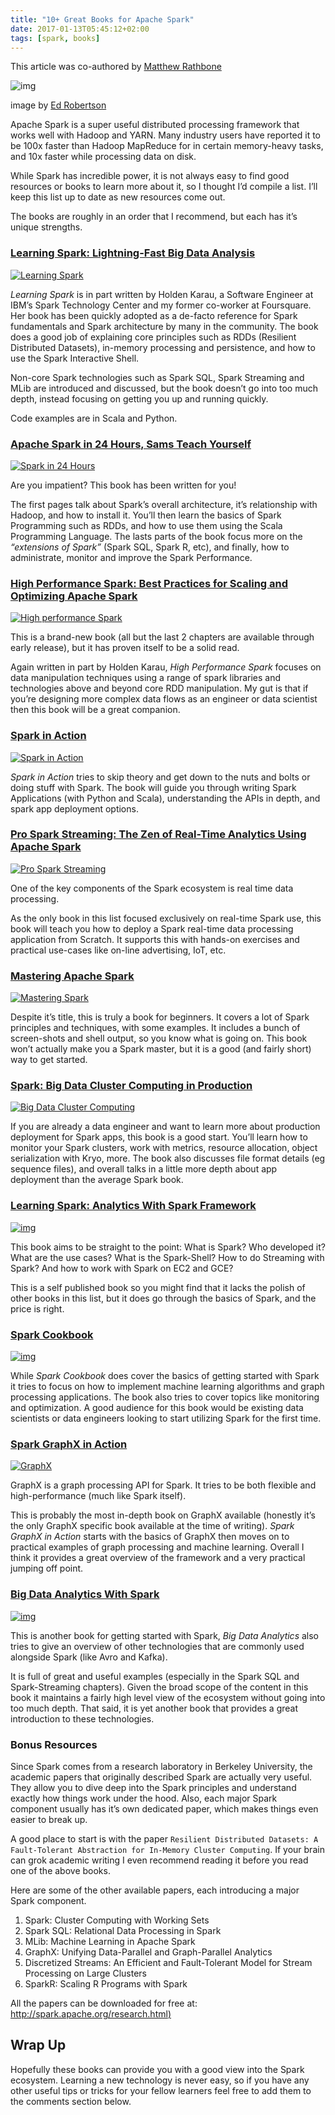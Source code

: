```yaml
---
title: "10+ Great Books for Apache Spark"
date: 2017-01-13T05:45:12+02:00
tags: [spark, books]
---
```

This article was co-authored by [Matthew Rathbone](https://blog.matthewrathbone.com/)

![img](https://d33wubrfki0l68.cloudfront.net/8177dc9c6ec5935b75460f41e29cecfebe9a5c20/2662a/img/blog/books.jpg)

image by [Ed Robertson](https://unsplash.com/photos/eeSdJfLfx1A)

Apache Spark is a super useful distributed processing framework that works well with Hadoop and YARN. Many industry users have reported it to be 100x faster than Hadoop MapReduce for in certain memory-heavy tasks, and 10x faster while processing data on disk.

While Spark has incredible power, it is not always easy to find good resources or books to learn more about it, so I thought I’d compile a list. I’ll keep this list up to date as new resources come out.

The books are roughly in an order that I recommend, but each has it’s unique strengths.

### [Learning Spark: Lightning-Fast Big Data Analysis](http://amzn.to/2jg01l7)

[![Learning Spark](https://d33wubrfki0l68.cloudfront.net/23703feb00b86493a170c50e13de80988a9dc990/095a6/img/blog/spark-books/1.png)](http://amzn.to/2jg01l7)

*Learning Spark* is in part written by Holden Karau, a Software Engineer at IBM’s Spark Technology Center and my former co-worker at Foursquare. Her book has been quickly adopted as a de-facto reference for Spark fundamentals and Spark architecture by many in the community. The book does a good job of explaining core principles such as RDDs (Resilient Distributed Datasets), in-memory processing and persistence, and how to use the Spark Interactive Shell.

Non-core Spark technologies such as Spark SQL, Spark Streaming and MLib are introduced and discussed, but the book doesn’t go into too much depth, instead focusing on getting you up and running quickly.

Code examples are in Scala and Python.

### [Apache Spark in 24 Hours, Sams Teach Yourself](http://amzn.to/2jFtRfm)

[![Spark in 24 Hours](https://d33wubrfki0l68.cloudfront.net/3a8e1bb340a0f14895a8fbdbad7661af26f865d6/6f247/img/blog/spark-books/2.png)](http://amzn.to/2jFtRfm)

Are you impatient? This book has been written for you!

The first pages talk about Spark’s overall architecture, it’s relationship with Hadoop, and how to install it. You’ll then learn the basics of Spark Programming such as RDDs, and how to use them using the Scala Programming Language. The lasts parts of the book focus more on the *“extensions of Spark”* (Spark SQL, Spark R, etc), and finally, how to administrate, monitor and improve the Spark Performance.

### [High Performance Spark: Best Practices for Scaling and Optimizing Apache Spark](http://amzn.to/2ioCfPs)

[![High performance Spark](https://d33wubrfki0l68.cloudfront.net/3940247c12bffd3b66b4fec9b8ba7c196a053546/a3aba/img/blog/spark-books/3.png)](http://amzn.to/2ioCfPs)

This is a brand-new book (all but the last 2 chapters are available through early release), but it has proven itself to be a solid read.

Again written in part by Holden Karau, *High Performance Spark* focuses on data manipulation techniques using a range of spark libraries and technologies above and beyond core RDD manipulation. My gut is that if you’re designing more complex data flows as an engineer or data scientist then this book will be a great companion.

### [Spark in Action](http://amzn.to/2itnHkL)

[![Spark in Action](https://d33wubrfki0l68.cloudfront.net/050e4250615c38d2f5ad2418ce0c723ee1c94b8c/134af/img/blog/spark-books/spark-action.jpg)](http://amzn.to/2itnHkL)

*Spark in Action* tries to skip theory and get down to the nuts and bolts or doing stuff with Spark. The book will guide you through writing Spark Applications (with Python and Scala), understanding the APIs in depth, and spark app deployment options.

### [Pro Spark Streaming: The Zen of Real-Time Analytics Using Apache Spark](http://amzn.to/2jfQeve)

[![Pro Spark Streaming](https://d33wubrfki0l68.cloudfront.net/54f899abbac024b7a820916f31560ae099638eeb/ae702/img/blog/spark-books/5.png)](http://amzn.to/2jfQeve)

One of the key components of the Spark ecosystem is real time data processing.

As the only book in this list focused exclusively on real-time Spark use, this book will teach you how to deploy a Spark real-time data processing application from Scratch. It supports this with hands-on exercises and practical use-cases like on-line advertising, IoT, etc.

### [Mastering Apache Spark](http://amzn.to/2jFpqRZ)

[![Mastering Spark](https://d33wubrfki0l68.cloudfront.net/b744269809ef0d7b092dd81f5ef8dc390ce2052d/e150a/img/blog/spark-books/6.png)](http://amzn.to/2jFpqRZ)

Despite it’s title, this is truly a book for beginners. It covers a lot of Spark principles and techniques, with some examples. It includes a bunch of screen-shots and shell output, so you know what is going on. This book won’t actually make you a Spark master, but it is a good (and fairly short) way to get started.

### [Spark: Big Data Cluster Computing in Production](http://amzn.to/2ioQTGc)

[![Big Data Cluster Computing](https://d33wubrfki0l68.cloudfront.net/05e25edf58a4baf6341855f53532c388558779a7/9f646/img/blog/spark-books/7.png)](http://amzn.to/2ioQTGc)

If you are already a data engineer and want to learn more about production deployment for Spark apps, this book is a good start. You’ll learn how to monitor your Spark clusters, work with metrics, resource allocation, object serialization with Kryo, more. The book also discusses file format details (eg sequence files), and overall talks in a little more depth about app deployment than the average Spark book.

### [Learning Spark: Analytics With Spark Framework](http://amzn.to/2ioJ8jJ)

[![img](https://d33wubrfki0l68.cloudfront.net/e00ecdf2133c241d1672449a8f0a08741c627e58/05801/img/blog/spark-books/8.png)](http://amzn.to/2ioJ8jJ)

This book aims to be straight to the point: What is Spark? Who developed it? What are the use cases? What is the Spark-Shell? How to do Streaming with Spark? And how to work with Spark on EC2 and GCE?

This is a self published book so you might find that it lacks the polish of other books in this list, but it does go through the basics of Spark, and the price is right.

### [Spark Cookbook](http://amzn.to/2ilvBy5)

[![img](https://d33wubrfki0l68.cloudfront.net/5755f2fb0bceaa9681544ce3e27b14912fc483fb/d8b64/img/blog/spark-books/9.png)](http://amzn.to/2ilvBy5)

While *Spark Cookbook* does cover the basics of getting started with Spark it tries to focus on how to implement machine learning algorithms and graph processing applications. The book also tries to cover topics like monitoring and optimization. A good audience for this book would be existing data scientists or data engineers looking to start utilizing Spark for the first time.

### [Spark GraphX in Action](http://amzn.to/2ioEKRQ)

[![GraphX](https://d33wubrfki0l68.cloudfront.net/4d32452fe6c3dcea303d6bc365f12a5753c31c57/3eed0/img/blog/spark-books/10.png)](http://amzn.to/2ioEKRQ)

GraphX is a graph processing API for Spark. It tries to be both flexible and high-performance (much like Spark itself).

This is probably the most in-depth book on GraphX available (honestly it’s the only GraphX specific book available at the time of writing). *Spark GraphX in Action* starts with the basics of GraphX then moves on to practical examples of graph processing and machine learning. Overall I think it provides a great overview of the framework and a very practical jumping off point.

### [Big Data Analytics With Spark](http://amzn.to/2ioXyQL)

[![img](https://d33wubrfki0l68.cloudfront.net/856f066943722a38bbb9cd9f723a627878ac47aa/2d32c/img/blog/spark-books/11.png)](http://amzn.to/2ioXyQL)

This is another book for getting started with Spark, *Big Data Analytics* also tries to give an overview of other technologies that are commonly used alongside Spark (like Avro and Kafka).

It is full of great and useful examples (especially in the Spark SQL and Spark-Streaming chapters). Given the broad scope of the content in this book it maintains a fairly high level view of the ecosystem without going into too much depth. That said, it is yet another book that provides a great introduction to these technologies.

### Bonus Resources

Since Spark comes from a research laboratory in Berkeley University, the academic papers that originally described Spark are actually very useful. They allow you to dive deep into the Spark principles and understand exactly how things work under the hood. Also, each major Spark component usually has it’s own dedicated paper, which makes things even easier to break up.

A good place to start is with the paper `Resilient Distributed Datasets: A Fault-Tolerant Abstraction for In-Memory Cluster Computing`. If your brain can grok academic writing I even recommend reading it before you read one of the above books.

Here are some of the other available papers, each introducing a major Spark component.

1. Spark: Cluster Computing with Working Sets
2. Spark SQL: Relational Data Processing in Spark
3. MLib: Machine Learning in Apache Spark
4. GraphX: Unifying Data-Parallel and Graph-Parallel Analytics
5. Discretized Streams: An Efficient and Fault-Tolerant Model for Stream Processing on Large Clusters
6. SparkR: Scaling R Programs with Spark

All the papers can be downloaded for free at: [http://spark.apache.org/research.html)](http://spark.apache.org/research.html)

## Wrap Up

Hopefully these books can provide you with a good view into the Spark ecosystem. Learning a new technology is never easy, so if you have any other useful tips or tricks for your fellow learners feel free to add them to the comments section below.
